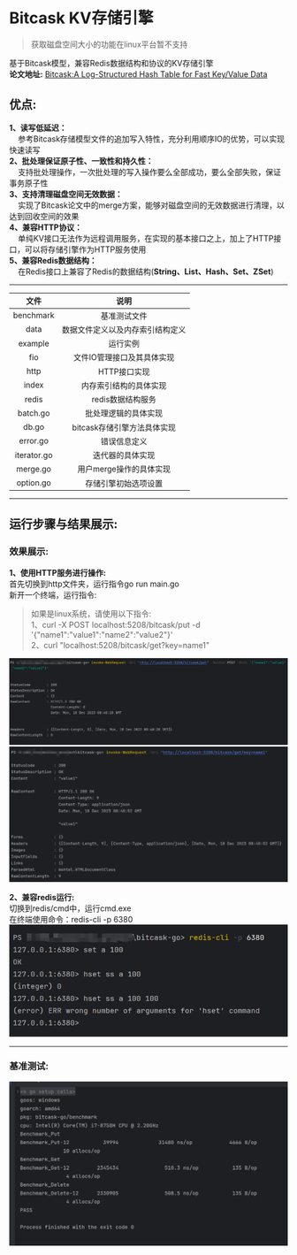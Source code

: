 # Bitcask KV存储引擎  

> 获取磁盘空间大小的功能在linux平台暂不支持


基于Bitcask模型，兼容Redis数据结构和协议的KV存储引擎  
**论文地址:**
[Bitcask:A Log-Structured Hash Table for Fast Key/Value Data](https://riak.com/assets/bitcask-intro.pdf)  

## 优点:  
**1、读写低延迟：**  
&nbsp;&nbsp;&nbsp;&nbsp;参考Bitcask存储模型文件的追加写入特性，充分利用顺序IO的优势，可以实现快速读写  
**2、批处理保证原子性、一致性和持久性：**  
&nbsp;&nbsp;&nbsp;&nbsp;支持批处理操作，一次批处理的写入操作要么全部成功，要么全部失败，保证事务原子性  
**3、支持清理磁盘空间无效数据：**  
&nbsp;&nbsp;&nbsp;&nbsp;实现了Bitcask论文中的merge方案，能够对磁盘空间的无效数据进行清理，以达到回收空间的效果  
**4、兼容HTTP协议：**  
&nbsp;&nbsp;&nbsp;&nbsp;单纯KV接口无法作为远程调用服务，在实现的基本接口之上，加上了HTTP接口，可以将存储引擎作为HTTP服务使用  
**5、兼容Redis数据结构：**  
&nbsp;&nbsp;&nbsp;&nbsp;在Redis接口上兼容了Redis的数据结构(**String、List、Hash、Set、ZSet**)

---

|文件|说明|
|:-:|:-:|
|benchmark|基准测试文件|
|data|数据文件定义以及内存索引结构定义|
|example|运行实例|
|fio|文件IO管理接口及其具体实现|
|http|HTTP接口实现|
|index|内存索引结构的具体实现|
|redis|redis数据结构服务|
|batch.go|批处理逻辑的具体实现|
|db.go|bitcask存储引擎方法具体实现|
|error.go|错误信息定义|
|iterator.go|迭代器的具体实现|
|merge.go|用户merge操作的具体实现|
|option.go|存储引擎初始选项设置|

---
## 运行步骤与结果展示:
### 效果展示:
**1、使用HTTP服务进行操作:**  
首先切换到http文件夹，运行指令go run main.go  
新开一个终端，运行指令:  
> 如果是linux系统，请使用以下指令:  
1、curl -X POST localhost:5208/bitcask/put -d '{"name1":"value1":"name2":"value2"}'  
2、curl "localhost:5208/bitcask/get?key=name1"


![发送post请求](images/post.png)
![发送get请求](images/get.png)
<br>

**2、兼容redis运行:**  
切换到redis/cmd中，运行cmd.exe  
在终端使用命令：redis-cli -p 6380  
![redis](images/redis.png)
<br>
****
### 基准测试:
![基准测试结果](images/benchmark_test.png)
